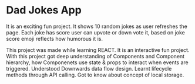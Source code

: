 #   Dad Jokes App

It is an exciting fun project. It shows 10 random jokes as user refreshes the page. Each joke has score user can upvote or down vote it, based on joke score emoji reflects how humorous it is.




This project was made while learning REACT. It is an interactive fun project. With this project got deep understanding of Components and Component hierarchy, how Componenets use state & props to interact when events are triggered.
Understood Downwards data flow design. 
Learnt lifecycle methods through API calling.
Got to know about concept of local storage.
